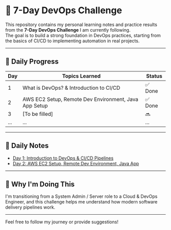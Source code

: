 # 🚀 7-Day DevOps Challenge

This repository contains my personal learning notes and practice results from the **7-Day DevOps Challenge** I am currently following.  
The goal is to build a strong foundation in DevOps practices, starting from the basics of CI/CD to implementing automation in real projects.

---

## 📆 Daily Progress

| Day | Topics Learned                                         | Status |
|-----|--------------------------------------------------------|--------|
| 1   | What is DevOps? & Introduction to CI/CD                | ✅ Done |
| 2   | AWS EC2 Setup, Remote Dev Environment, Java App Setup | ✅ Done |
| 3   | [To be filled]                                         | 🔜     |
| ... | ...                                                    | ...    |

---

## 📂 Daily Notes

- [Day 1: Introduction to DevOps & CI/CD Pipelines](Day%201/notes.md)
- [Day 2: AWS EC2 Setup, Remote Dev Environment, Java App](Day%202/notes.md)

---

## 🎯 Why I'm Doing This

I'm transitioning from a System Admin / Server role to a Cloud & DevOps Engineer, and this challenge helps me understand how modern software delivery pipelines work.

---

Feel free to follow my journey or provide suggestions!  
